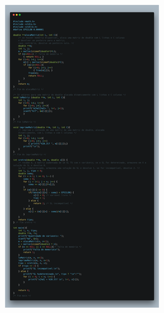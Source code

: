 ![Gauss Substituição Retroativa](https://github.com/lopesco/Gauss-Substitui-o-Retroativa/blob/master/GaussSubstituicaoRetroativa.png)
